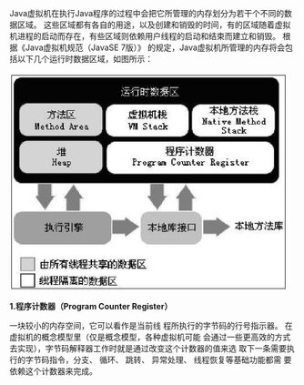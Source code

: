 Java虚拟机在执行Java程序的过程中会把它所管理的内存划分为若干个不同的数据区域。 这些区域都有各自的用途，以及创建和销毁的时间，有的区域随着虚拟机进程的启动而存在，有些区域则依赖用户线程的启动和结束而建立和销毁。 根据《Java虚拟机规范（JavaSE 7版）》 的规定，Java虚拟机所管理的内存将会包括以下几个运行时数据区域，如图所示：

![](/assets/00.png)



**1.程序计数器（Program Counter Register）**

一块较小的内存空间，它可以看作是当前线
程所执行的字节码的行号指示器。 在虚拟机的概念模型里（仅是概念模型，各种虚拟机可能
会通过一些更高效的方式去实现），字节码解释器工作时就是通过改变这个计数器的值来选
取下一条需要执行的字节码指令，分支、 循环、 跳转、 异常处理、 线程恢复等基础功能都需
要依赖这个计数器来完成。





